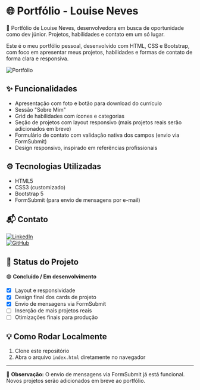 # 🌐 Portfólio - Louise Neves

💼 Portfólio de Louise Neves, desenvolvedora em busca de oportunidade como dev júnior. Projetos, habilidades e contato em um só lugar.

Este é o meu portfólio pessoal, desenvolvido com HTML, CSS e Bootstrap, com foco em apresentar meus projetos, habilidades e formas de contato de forma clara e responsiva.

![Portfólio](url_da_imagem_aqui)

## ✨ Funcionalidades

- Apresentação com foto e botão para download do currículo  
- Sessão "Sobre Mim"  
- Grid de habilidades com ícones e categorias  
- Seção de projetos com layout responsivo (mais projetos reais serão adicionados em breve)  
- Formulário de contato com validação nativa dos campos (envio via FormSubmit)  
- Design responsivo, inspirado em referências profissionais

## ⚙ Tecnologias Utilizadas

- HTML5  
- CSS3 (customizado)  
- Bootstrap 5  
- FormSubmit (para envio de mensagens por e-mail)

## 📬 Contato

[![LinkedIn](https://img.shields.io/badge/-LinkedIn-blue?logo=linkedin&logoColor=white)](https://linkedin.com/in/louiseneves)  
[![GitHub](https://img.shields.io/badge/-GitHub-181717?logo=github&logoColor=white)](https://github.com/louiseneves)

## 🚀 Status do Projeto

🟢 **Concluído / Em desenvolvimento**  
- [x] Layout e responsividade  
- [x] Design final dos cards de projeto  
- [x] Envio de mensagens via FormSubmit  
- [ ] Inserção de mais projetos reais  
- [ ] Otimizações finais para produção

## 💡 Como Rodar Localmente

1. Clone este repositório  
2. Abra o arquivo `index.html` diretamente no navegador

---

📌 **Observação:** O envio de mensagens via FormSubmit já está funcional. Novos projetos serão adicionados em breve ao portfólio.

